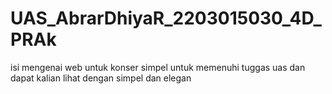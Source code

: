 # UAS_AbrarDhiyaR_2203015030_4D_PRAk
isi mengenai web untuk konser simpel untuk memenuhi tuggas uas dan dapat kalian lihat dengan simpel dan elegan
